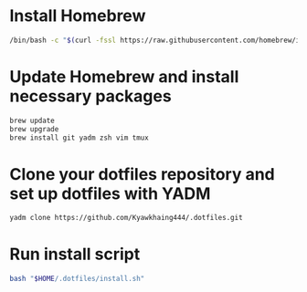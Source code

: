 # Install Homebrew
```bash
/bin/bash -c "$(curl -fssl https://raw.githubusercontent.com/homebrew/install/master/install.sh)"
```

# Update Homebrew and install necessary packages
```bash
brew update
brew upgrade
brew install git yadm zsh vim tmux
```

# Clone your dotfiles repository and set up dotfiles with YADM
```bash
yadm clone https://github.com/Kyawkhaing444/.dotfiles.git
```

# Run install script
```bash
bash "$HOME/.dotfiles/install.sh"
```

